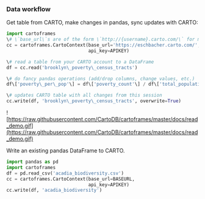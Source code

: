 ### Data workflow

Get table from CARTO, make changes in pandas, sync updates with CARTO:

```python
import cartoframes
\# \`base_url\`s are of the form \`http://{username}.carto.com/\` for most users
cc = cartoframes.CartoContext(base_url='https://eschbacher.carto.com/',
                              api_key=APIKEY)

\# read a table from your CARTO account to a DataFrame
df = cc.read('brooklyn\_poverty\_census_tracts')

\# do fancy pandas operations (add/drop columns, change values, etc.)
df\['poverty\_per\_pop'\] = df\['poverty_count'\] / df\['total_population'\]

\# updates CARTO table with all changes from this session
cc.write(df, 'brooklyn\_poverty\_census_tracts', overwrite=True)
```

![https://raw.githubusercontent.com/CartoDB/cartoframes/master/docs/read_demo.gif](https://raw.githubusercontent.com/CartoDB/cartoframes/master/docs/read_demo.gif)

Write an existing pandas DataFrame to CARTO.

```python
import pandas as pd
import cartoframes
df = pd.read_csv('acadia_biodiversity.csv')
cc = cartoframes.CartoContext(base_url=BASEURL,
                              api_key=APIKEY)
cc.write(df, 'acadia_biodiversity')
```
